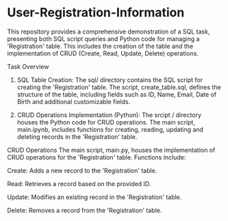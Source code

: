 # User-Registration-Information
This repository provides a comprehensive demonstration of a SQL task, presenting both SQL script queries and Python code for managing a 'Registration' table. This includes the creation of the table and the implementation of CRUD (Create, Read, Update, Delete) operations.

 Task Overview
1. SQL Table Creation: 
The sql/ directory contains the SQL script for creating the 'Registration' table. The script, create_table.sql, defines the structure of the table, including fields such as ID, Name, Email, Date of Birth and additional customizable fields.

2. CRUD Operations Implementation (Python): 
The srcipt / directory houses the Python code for CRUD operations. The main script, main.ipynb, includes functions for creating, reading, updating and deleting records in the 'Registration' table.

 CRUD Operations
The main script, main.py, houses the implementation of CRUD operations for the 'Registration' table. Functions include:

Create: Adds a new record to the 'Registration' table.

Read: Retrieves a record based on the provided ID.

Update: Modifies an existing record in the 'Registration' table.

Delete: Removes a record from the 'Registration' table.
